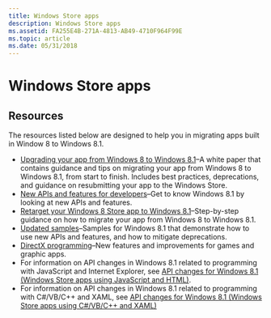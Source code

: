 ```yaml
---
title: Windows Store apps
description: Windows Store apps
ms.assetid: FA255E4B-271A-4813-AB49-4710F964F99E
ms.topic: article
ms.date: 05/31/2018
---
```


# Windows Store apps

## Resources

The resources listed below are designed to help you in migrating apps built in Window 8 to Windows 8.1.

-   [Upgrading your app from Windows 8 to Windows 8.1](https://msdn.microsoft.com/library/windows/apps/dn376326.aspx)–A white paper that contains guidance and tips on migrating your app from Windows 8 to Windows 8.1, from start to finish. Includes best practices, deprecations, and guidance on resubmitting your app to the Windows Store.
-   [New APIs and features for developers](https://msdn.microsoft.com/library/windows/apps/dn751496.aspx)–Get to know Windows 8.1 by looking at new APIs and features.
-   [Retarget your Windows 8 Store app to Windows 8.1](https://msdn.microsoft.com/library/dn263114.aspx)–Step-by-step guidance on how to migrate your app from Windows 8 to Windows 8.1.
-   [Updated samples](https://github.com/microsoft/Windows-classic-samples/tree/master/Samples)–Samples for Windows 8.1 that demonstrate how to use new APIs and features, and how to mitigate deprecations.
-   [DirectX programming](https://msdn.microsoft.com/library/windows/apps/bg182880.aspx)–New features and improvements for games and graphic apps.
-   For information on API changes in Windows 8.1 related to programming with JavaScript and Internet Explorer, see [API changes for Windows 8.1 (Windows Store apps using JavaScript and HTML)](https://msdn.microsoft.com/library/dn263112.aspx).
-   For information on API changes in Windows 8.1 related to programming with C#/VB/C++ and XAML, see [API changes for Windows 8.1 (Windows Store apps using C#/VB/C++ and XAML)](https://msdn.microsoft.com/library/dn263110.aspx)

 

 




